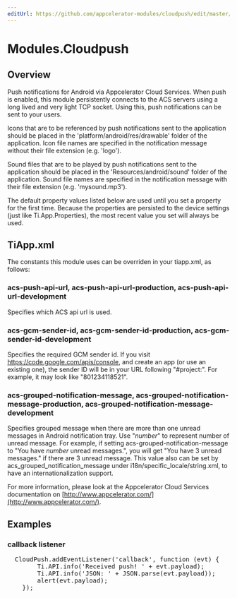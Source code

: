 ```yaml
---
editUrl: https://github.com/appcelerator-modules/cloudpush/edit/master/apidoc/Cloudpush.yml
---
```

# Modules.Cloudpush

<TypeHeader/>

## Overview

Push notifications for Android via Appcelerator Cloud Services. When push is enabled, this module persistently connects
to the ACS servers using a long lived and very light TCP socket. Using this, push notifications can be sent to your
users.

Icons that are to be referenced by push notifications sent to the application should be placed in the
'platform/android/res/drawable' folder of the application. Icon file names are specified in the notification message
without their file extension (e.g. 'logo').

Sound files that are to be played by push notifications sent to the application should be placed in the
'Resources/android/sound' folder of the application. Sound file names are specified in the notification message
with their file extension (e.g. 'mysound.mp3').

The default property values listed below are used until you set a property for the first time. Because the properties are
persisted to the device settings (just like Ti.App.Properties), the most recent value you set will always be used.

## TiApp.xml
The constants this module uses can be overriden in your tiapp.xml, as follows:

### acs-push-api-url, acs-push-api-url-production, acs-push-api-url-development
Specifies which ACS api url is used.

### acs-gcm-sender-id, acs-gcm-sender-id-production, acs-gcm-sender-id-development
Specifies the required GCM sender id. If you visit https://code.google.com/apis/console, and create an app (or use an existing one), the
sender ID will be in your URL following "#project:". For example, it may look like "801234118521".

### acs-grouped-notification-message, acs-grouped-notification-message-production, acs-grouped-notification-message-development
Specifies grouped message when there are more than one unread messages in Android notification tray. Use "$number$" to represent number of unread message.
For example, if setting acs-grouped-notification-message to "You have $number$ unread messages.", you will get "You have 3 unread messages." if there are 3 unread message.
This value also can be set by acs_grouped_notification_message under i18n/specific_locale/string.xml, to have an internationalization support.

For more information, please look at the Appcelerator Cloud Services documentation on [http://www.appcelerator.com/](http://www.appcelerator.com/).

## Examples

### callback listener

<pre>
  CloudPush.addEventListener('callback', function (evt) {
        Ti.API.info('Received push! ' + evt.payload);
        Ti.API.info('JSON: ' + JSON.parse(evt.payload));
        alert(evt.payload);
    });
</pre>

<ApiDocs/>
